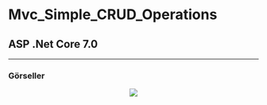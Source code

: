 # Mvc_Simple_CRUD_Operations
## ASP .Net Core 7.0
---
### Görseller

<div align="center">
  <img src="https://github.com/zeynoaydn/Mvc_Simple_CRUD_Operations/blob/main/mvc_gif.gif" width="auto">
</div>
